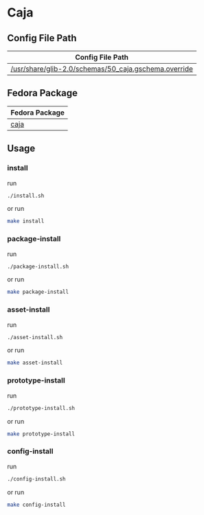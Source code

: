

# Caja




## Config File Path

| Config File Path |
| --- |
| [/usr/share/glib-2.0/schemas/50_caja.gschema.override](./asset/overlay/usr/share/glib-2.0/schemas/50_caja.gschema.override) |




## Fedora Package

| Fedora Package |
| --- |
| [caja](https://packages.fedoraproject.org/pkgs/caja) |




## Usage


### install

run

``` sh
./install.sh
```

or run

``` sh
make install
```


### package-install

run

``` sh
./package-install.sh
```

or run

``` sh
make package-install
```


### asset-install

run

``` sh
./asset-install.sh
```

or run

``` sh
make asset-install
```


### prototype-install

run

``` sh
./prototype-install.sh
```

or run

``` sh
make prototype-install
```


### config-install

run

``` sh
./config-install.sh
```

or run

``` sh
make config-install
```
